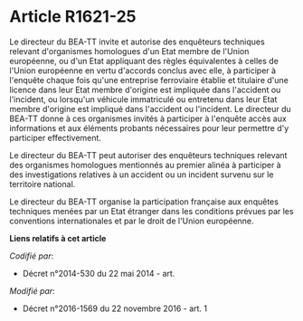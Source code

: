 # Article R1621-25

Le  directeur du BEA-TT invite et autorise des enquêteurs techniques  relevant d'organismes homologues d'un Etat membre de
l'Union européenne,  ou d'un Etat appliquant des règles équivalentes à celles de l'Union  européenne en vertu d'accords
conclus avec elle, à participer à  l'enquête chaque fois qu'une entreprise ferroviaire établie et titulaire  d'une licence
dans leur Etat membre d'origine est impliquée dans  l'accident ou l'incident, ou lorsqu'un véhicule immatriculé ou entretenu
dans leur Etat membre d'origine est impliqué dans l'accident ou  l'incident. Le directeur du BEA-TT donne à ces organismes
invités à  participer à l'enquête accès aux informations et aux éléments probants  nécessaires pour leur permettre d'y
participer effectivement.  

Le directeur du BEA-TT peut autoriser des enquêteurs techniques relevant  des organismes homologues mentionnés au premier
alinéa à participer à  des investigations relatives à un accident ou un incident survenu sur le  territoire national. 

Le directeur du BEA-TT organise la participation française aux enquêtes techniques menées par un Etat étranger dans les
conditions prévues par les conventions internationales et par le droit de l'Union européenne.

**Liens relatifs à cet article**

_Codifié par_:

  - Décret n°2014-530 du 22 mai 2014 - art.

_Modifié par_:

  - Décret n°2016-1569 du 22 novembre 2016 - art. 1

